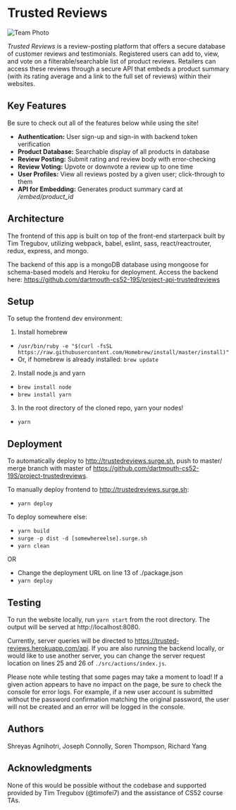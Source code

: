 # Trusted Reviews

![Team Photo](./src/img/search.gif)

*Trusted Reviews* is a review-posting platform that offers a secure database of customer reviews and testimonials. Registered users can add to, view, and vote on a filterable/searchable list of product reviews. Retailers can access these reviews through a secure API that embeds a product summary (with its rating average and a link to the full set of reviews) within their websites.

## Key Features

Be sure to check out all of the features below while using the site!

* **Authentication:** User sign-up and sign-in with backend token verification
* **Product Database:** Searchable display of all products in database
* **Review Posting:** Submit rating and review body with error-checking
* **Review Voting:** Upvote or downvote a review up to one time
* **User Profiles:** View all reviews posted by a given user; click-through to them
* **API for Embedding:** Generates product summary card at */embed/product_id*

## Architecture

The frontend of this app is built on top of the front-end starterpack built by Tim Tregubov, utilizing webpack, babel, eslint, sass, react/reactrouter, redux, express, and mongo.

The backend of this app is a mongoDB database using mongoose for schema-based models and Heroku for deployment.  Access the backend here: https://github.com/dartmouth-cs52-19S/project-api-trustedreviews

## Setup

To setup the frontend dev environment:

1. Install homebrew
  * `/usr/bin/ruby -e "$(curl -fsSL https://raw.githubusercontent.com/Homebrew/install/master/install)"`
  * Or, if homebrew is already installed: `brew update`
2. Install node.js and yarn
  * `brew install node`
  * `brew install yarn`
3. In the root directory of the cloned repo, yarn your nodes!
  * `yarn`


## Deployment

To automatically deploy to http://trustedreviews.surge.sh, push to master/ merge branch with master of https://github.com/dartmouth-cs52-19S/project-trustedreviews.

To manually deploy frontend to http://trustedreviews.surge.sh:

* `yarn deploy`

To deploy somewhere else:

* `yarn build`
* `surge -p dist -d [somewhereelse].surge.sh`
* `yarn clean`

OR

* Change the deployment URL on line 13 of ./package.json
* `yarn deploy`

## Testing

To run the website locally, run `yarn start` from the root directory. The output will be served at http://localhost:8080.

Currently, server queries will be directed to https://trusted-reviews.herokuapp.com/api. If you are also running the backend locally, or would like to use another server, you can change the server request location on lines 25 and 26 of `./src/actions/index.js`.

Please note while testing that some pages may take a moment to load! If a given action appears to have no impact on the page, be sure to check the console for error logs. For example, if a new user account is submitted without the password confirmation matching the original password, the user will not be created and an error will be logged in the console.

## Authors

Shreyas Agnihotri, Joseph Connolly, Soren Thompson, Richard Yang

## Acknowledgments

None of this would be possible without the codebase and supported provided by Tim Tregubov (@timofei7) and the assistance of CS52 course TAs.
